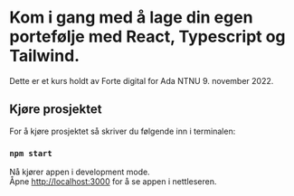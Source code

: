 # Kom i gang med å lage din egen portefølje med React, Typescript og Tailwind.

Dette er et kurs holdt av Forte digital for Ada NTNU 9. november 2022.

## Kjøre prosjektet

For å kjøre prosjektet så skriver du følgende inn i terminalen: 

### `npm start`

Nå kjører appen i development mode.\
Åpne [http://localhost:3000](http://localhost:3000) for å se appen i nettleseren. 


